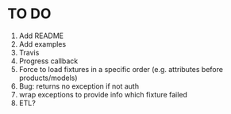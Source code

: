 # TO DO

1. Add README
1. Add examples
1. Travis
1. Progress callback
1. Force to load fixtures in a specific order (e.g. attributes before products/models)
1. Bug: returns no exception if not auth
1. wrap exceptions to provide info which fixture failed
1. ETL?
